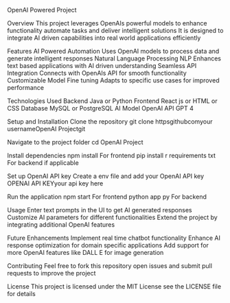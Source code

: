 OpenAI Powered Project

Overview
This project leverages OpenAIs powerful models to enhance functionality automate tasks and deliver intelligent solutions It is designed to integrate AI driven capabilities into real world applications efficiently

Features
AI Powered Automation Uses OpenAI models to process data and generate intelligent responses
Natural Language Processing NLP Enhances text based applications with AI driven understanding
Seamless API Integration Connects with OpenAIs API for smooth functionality
Customizable Model Fine tuning Adapts to specific use cases for improved performance

Technologies Used
Backend Java or Python
Frontend React js or HTML or CSS
Database MySQL or PostgreSQL
AI Model OpenAI API GPT 4

Setup and Installation
Clone the repository
git clone httpsgithubcomyour usernameOpenAI Projectgit

Navigate to the project folder
cd OpenAI Project

Install dependencies
npm install  For frontend
pip install r requirements txt  For backend if applicable

Set up OpenAI API key
Create a env file and add your OpenAI API key
OPENAI API KEYyour api key here

Run the application
npm start  For frontend
python app py  For backend

Usage
Enter text prompts in the UI to get AI generated responses
Customize AI parameters for different functionalities
Extend the project by integrating additional OpenAI features

Future Enhancements
Implement real time chatbot functionality
Enhance AI response optimization for domain specific applications
Add support for more OpenAI features like DALL E for image generation

Contributing
Feel free to fork this repository open issues and submit pull requests to improve the project

License
This project is licensed under the MIT License see the LICENSE file for details
